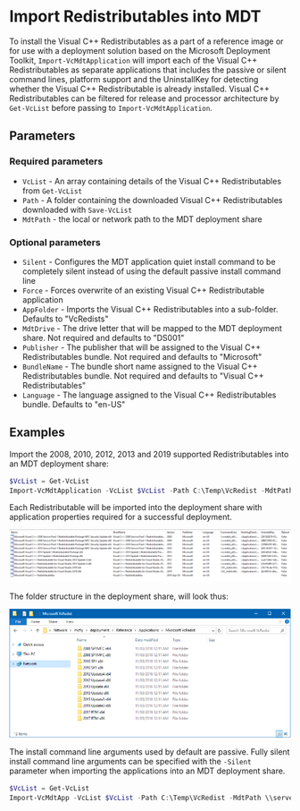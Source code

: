 # Import Redistributables into MDT

To install the Visual C++ Redistributables as a part of a reference image or for use with a deployment solution based on the Microsoft Deployment Toolkit, `Import-VcMdtApplication` will import each of the Visual C++ Redistributables as separate applications that includes the passive or silent command lines, platform support and the UninstallKey for detecting whether the Visual C++ Redistributable is already installed. Visual C++ Redistributables can be filtered for release and processor architecture by `Get-VcList` before passing to `Import-VcMdtApplication`.

## Parameters

### Required parameters

* `VcList` - An array containing details of the Visual C++ Redistributables from `Get-VcList`
* `Path` - A folder containing the downloaded Visual C++ Redistributables downloaded with `Save-VcList`
* `MdtPath` - the local or network path to the MDT deployment share

### Optional parameters

* `Silent` - Configures the MDT application quiet install command to be completely silent instead of using the default passive install command line
* `Force` - Forces overwrite of an existing Visual C++ Redistributable application
* `AppFolder` - Imports the Visual C++ Redistributables into a sub-folder. Defaults to "VcRedists"
* `MdtDrive` - The drive letter that will be mapped to the MDT deployment share. Not required and defaults to "DS001"
* `Publisher` - The publisher that will be assigned to the Visual C++ Redistributables bundle. Not required and defaults to "Microsoft"
* `BundleName` - The bundle short name assigned to the Visual C++ Redistributables bundle. Not required and defaults to "Visual C++ Redistributables"
* `Language` - The language assigned to the Visual C++ Redistributables bundle. Defaults to "en-US"

## Examples

Import the 2008, 2010, 2012, 2013 and 2019 supported Redistributables into an MDT deployment share:

```powershell
$VcList = Get-VcList
Import-VcMdtApplication -VcList $VcList -Path C:\Temp\VcRedist -MdtPath \\server\deployment
```

Each Redistributable will be imported into the deployment share with application properties required for a successful deployment.

![Microsoft Visual C++ Redistributables applications imported into an MDT share](https://raw.githubusercontent.com/aaronparker/docs/master/images/MdtVisualCApplications.png)

The folder structure in the deployment share, will look thus:

![Visual C++ Redistributables in the deployment share Application folder](https://raw.githubusercontent.com/aaronparker/docs/master/images/MdtVisualCApplicationsFolder.PNG)

The install command line arguments used by default are passive. Fully silent install command line arguments can be specified with the `-Silent` parameter when importing the applications into an MDT deployment share.

```powershell
$VcList = Get-VcList
Import-VcMdtApp -VcList $VcList -Path C:\Temp\VcRedist -MdtPath \\server\deployment -Silent
```
